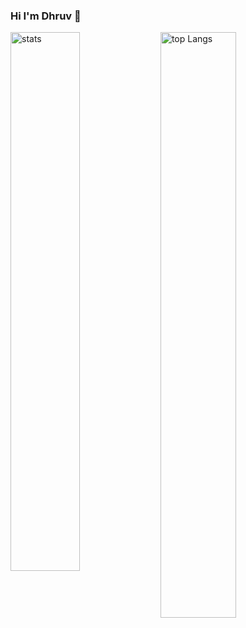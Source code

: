 ### Hi I'm Dhruv 👋
<img alt="stats" align="left" width="47%" src="https://github-readme-stats.vercel.app/api?username=Dhruv127&show_icons=true">
<img alt="top Langs" align="left" width="49%" src="https://github-readme-stats.vercel.app/api/top-langs/?username=Dhruv127&layout=compact">


